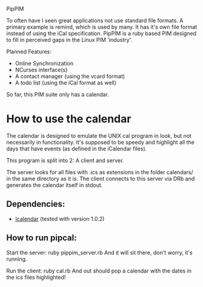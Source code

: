 PipPIM

To often have I seen great applications not use standard file formats. A primary example is remind, which is used by many. It has it's own file format instead of using the iCal specification. PipPIM is a ruby based PIM designed to fill in perceived gaps in the Linux PIM 'industry'.

Planned Features:

 - Online Synchronization
 - NCurses interface(s)
 - A contact manager (using the vcard format)
 - A todo list (using the iCal format as well)

So far, this PIM suite only has a calendar.

How to use the calendar
=======================

The calendar is designed to emulate the UNIX cal program in look, but not necessarily in functionality. It's supposed to be speedy and highlight all the days that have events (as defined in the iCalendar files).

This program is split into 2: A client and server.

The server looks for all files with .ics as extensions in the folder calendars/ in the same directory as it is.
The client connects to this server via DRb and generates the calendar itself in stdout.

## Dependencies:
 - [Icalendar](http://icalendar.rubyforge.org) (tested with version 1.0.2)

## How to run pipcal:
Start the server:
    ruby pippim_server.rb
And it will sit there, don't worry, it's running.

Run the client:
    ruby cal.rb
And out should pop a calendar with the dates in the ics files highlighted!
